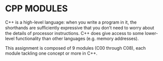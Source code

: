 # CPP MODULES

C++ is a high-level language: when you write a program in it, the shorthands are suﬃciently expressive that you don’t need to worry about the details of processor instructions. C++ does give access to some lower-level functionality than other languages (e.g. memory addresses).

This assignment is composed of 9 modules (C00 through C08), each module tackling one concept or more in C++.

<!--**CHECK THE WIKI PAGE FOR A THOROUGH EXPLANATION**-->
